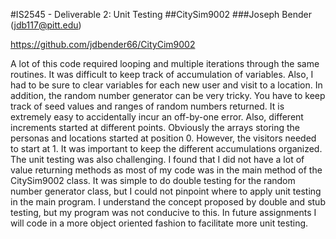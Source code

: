 #IS2545 - Deliverable 2: Unit Testing
##CitySim9002
###Joseph Bender (jdb117@pitt.edu)

https://github.com/jdbender66/CityCim9002

A lot of this code required looping and multiple iterations through the same routines. It was difficult to keep track of accumulation of variables. Also, I had to be sure to clear variables for each new user and visit to a location. In addition, the random number generator can be very tricky. You have to keep track of seed values and ranges of random numbers returned. It is extremely easy to accidentally incur an off-by-one error. Also, different increments started at different points. Obviously the arrays storing the personas and locations started at position 0. However, the visitors needed to start at 1. It was important to keep the different accumulations organized. The unit testing was also challenging. I found that I did not have a lot of value returning methods as most of my code was in the main method of the CitySim9002 class. It was simple to do double testing for the random number generator class, but I could not pinpoint where to apply unit testing in the main program. I understand the concept proposed by double and stub testing, but my program was not conducive to this. In future assignments I will code in a more object oriented fashion to facilitate more unit testing. 
